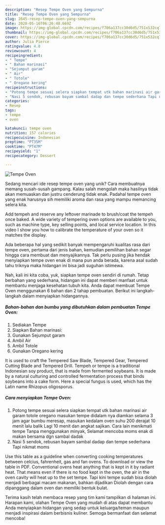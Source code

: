 ```yaml
---
description: "Resep Tempe Oven yang Sempurna"
title: "Resep Tempe Oven yang Sempurna"
slug: 2645-resep-tempe-oven-yang-sempurna
date: 2020-05-16T06:26:48.669Z
image: https://img-global.cpcdn.com/recipes/f706a137cc30d6d5/751x532cq70/tempe-oven-foto-resep-utama.jpg
thumbnail: https://img-global.cpcdn.com/recipes/f706a137cc30d6d5/751x532cq70/tempe-oven-foto-resep-utama.jpg
cover: https://img-global.cpcdn.com/recipes/f706a137cc30d6d5/751x532cq70/tempe-oven-foto-resep-utama.jpg
author: Julia Pierce
ratingvalue: 4.8
reviewcount: 4
recipeingredient:
- " Tempe"
- " Bahan marinasi"
- "Sejumput garam"
- " Air"
- " Totole"
- " Oregano kering"
recipeinstructions:
- "Potong tempe sesuai selera siapkan tempat utk bahan marinasi air garam totole oregano masukan tempe didalam nya diamkan selama 3 jam agar bumbu meresap, masukan kedalam oven suhu 200 derajat 10 menit lalu balik Lagi 10 menit dan angkat sajikan. Cara lain menikmati tempe Tanpa menggunakan minyak, Selamat mencoba moms enak di makan bersama dgn sambal dadak"
- "Nasi 5 sendok, rebusan bayam sambal dadap dan tempe sederhana Tapi nikmat moms"
categories:
- Resep
tags:
- tempe
- oven

katakunci: tempe oven 
nutrition: 157 calories
recipecuisine: Indonesian
preptime: "PT35M"
cooktime: "PT47M"
recipeyield: "1"
recipecategory: Dessert

---
```



![Tempe Oven](https://img-global.cpcdn.com/recipes/f706a137cc30d6d5/751x532cq70/tempe-oven-foto-resep-utama.jpg)

Sedang mencari ide resep tempe oven yang unik? Cara membuatnya memang susah-susah gampang. Kalau salah mengolah maka hasilnya tidak akan memuaskan dan justru cenderung tidak enak. Padahal tempe oven yang enak harusnya sih memiliki aroma dan rasa yang mampu memancing selera kita.

Add tempeh and reserve any leftover marinade to brush/coat the tempeh once baked. A wide variety of tempering oven options are available to you, such as machine type, key selling points, and local service location. In this video I show you how to calibrate the temperature of your oven so it matches the display.

Ada beberapa hal yang sedikit banyak mempengaruhi kualitas rasa dari tempe oven, pertama dari jenis bahan, kemudian pemilihan bahan segar hingga cara membuat dan menyajikannya. Tak perlu pusing jika hendak menyiapkan tempe oven enak di mana pun anda berada, karena asal sudah tahu triknya maka hidangan ini bisa jadi suguhan istimewa.


Nah, kali ini kita coba, yuk, siapkan tempe oven sendiri di rumah. Tetap berbahan yang sederhana, hidangan ini dapat memberi manfaat untuk membantu menjaga kesehatan tubuh kita. Anda dapat membuat Tempe Oven menggunakan 6 bahan dan 2 tahap pembuatan. Berikut ini langkah-langkah dalam menyiapkan hidangannya.

<!--inarticleads1-->

##### Bahan-bahan dan bumbu yang dibutuhkan dalam pembuatan Tempe Oven:

1. Sediakan  Tempe
1. Siapkan  Bahan marinasi:
1. Gunakan Sejumput garam
1. Ambil  Air
1. Ambil  Totole
1. Gunakan  Oregano kering


It is used to craft the Tempered Saw Blade, Tempered Gear, Tempered Cutting Blade and Tempered Drill. Tempeh or tempe is a traditional Indonesian soy product, that is made from fermented soybeans. It is made by a natural culturing and controlled fermentation process that binds soybeans into a cake form. Here a special fungus is used, which has the Latin name Rhizopus oligosporus. 

<!--inarticleads2-->

##### Cara menyiapkan Tempe Oven:

1. Potong tempe sesuai selera siapkan tempat utk bahan marinasi air garam totole oregano masukan tempe didalam nya diamkan selama 3 jam agar bumbu meresap, masukan kedalam oven suhu 200 derajat 10 menit lalu balik Lagi 10 menit dan angkat sajikan. Cara lain menikmati tempe Tanpa menggunakan minyak, Selamat mencoba moms enak di makan bersama dgn sambal dadak
1. Nasi 5 sendok, rebusan bayam sambal dadap dan tempe sederhana Tapi nikmat moms


Use this table as a guideline when converting cooking temperatures between celcius, fahrenheit, gas and fan ovens. To download or view the table in PDF. Conventional ovens heat anything that is kept in it by radiant heat. That means even if there is no food kept in the oven, the air in the oven cavity will heat up to the set tempe. Tapi kini tempe sudah bisa diolah menjadi berbagai macam makanan, bahkan dijadikan Diolah dengan cara dipanggang dalam oven dan memiliki bentuk bulat. 

Terima kasih telah membaca resep yang tim kami tampilkan di halaman ini. Harapan kami, olahan Tempe Oven yang mudah di atas dapat membantu Anda menyiapkan hidangan yang sedap untuk keluarga/teman maupun menjadi inspirasi dalam berbisnis kuliner. Semoga bermanfaat dan selamat mencoba!
